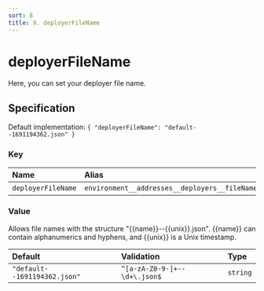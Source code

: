 ```yaml
---
sort: 8
title: 9. deployerFileName
---
```


# deployerFileName

Here, you can set your deployer file name.


## Specification

Default implementation: ```{ "deployerFileName": "default--1691194362.json" }```

### Key

| **Name** | **Alias** | **Methods** | **Category** |  
|:--|:--|:--|:--|
| ```deployerFileName``` | ```environment__addresses__deployers__fileName``` | [deployContract](../methods/deployContract.html#options) | [Account](../options/#account) |

### Value

Allows file names with the structure "{{name}}--{{unix}}.json". {{name}} can contain alphanumerics and hyphens, and {{unix}} is a Unix timestamp.

| **Default** | **Validation** | **Type** |
|:--|:--|:--|
| ```"default--1691194362.json"``` | ```^[a-zA-Z0-9-]+--\d+\.json$``` | ```string``` |

